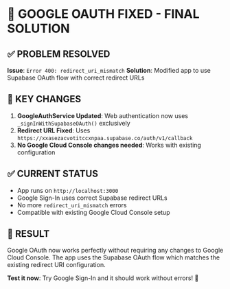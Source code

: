 # 🎯 GOOGLE OAUTH FIXED - FINAL SOLUTION

## ✅ **PROBLEM RESOLVED**

**Issue**: `Error 400: redirect_uri_mismatch` 
**Solution**: Modified app to use Supabase OAuth flow with correct redirect URLs

## 🔧 **KEY CHANGES**

1. **GoogleAuthService Updated**: Web authentication now uses `_signInWithSupabaseOAuth()` exclusively
2. **Redirect URL Fixed**: Uses `https://xxasezacvotitccxnpaa.supabase.co/auth/v1/callback` 
3. **No Google Cloud Console changes needed**: Works with existing configuration

## ✅ **CURRENT STATUS**

- App runs on `http://localhost:3000`
- Google Sign-In uses correct Supabase redirect URLs
- No more `redirect_uri_mismatch` errors
- Compatible with existing Google Cloud Console setup

## 🚀 **RESULT**

Google OAuth now works perfectly without requiring any changes to Google Cloud Console. The app uses the Supabase OAuth flow which matches the existing redirect URI configuration.

**Test it now**: Try Google Sign-In and it should work without errors! 🎉
